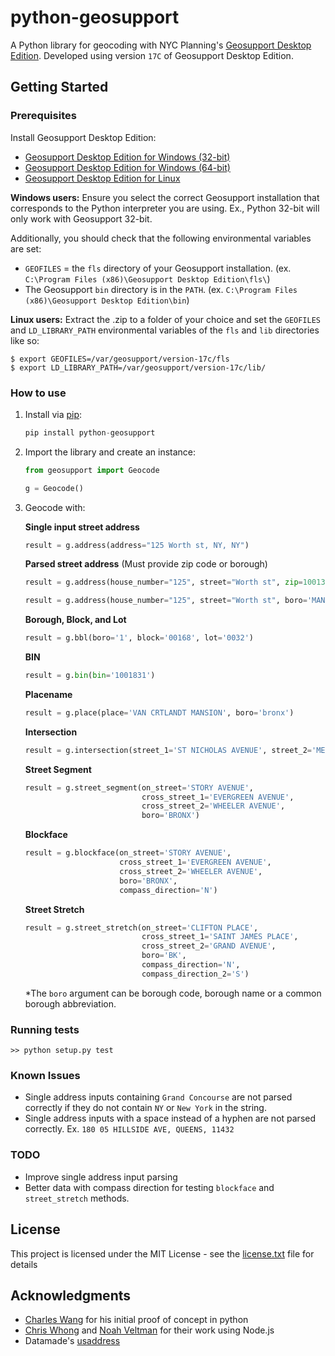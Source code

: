 # python-geosupport

A Python library for geocoding with NYC Planning's [Geosupport Desktop Edition](https://www1.nyc.gov/site/planning/data-maps/open-data/dwn-gde-home.page).
Developed using version `17C` of Geosupport Desktop Edition.


## Getting Started
### Prerequisites

Install Geosupport Desktop Edition:

   * [Geosupport Desktop Edition for Windows (32-bit)](http://www1.nyc.gov/assets/planning/download/zip/data-maps/open-data/gde_17c.zip)
   * [Geosupport Desktop Edition for Windows (64-bit)](http://www1.nyc.gov/assets/planning/download/zip/data-maps/open-data/gde64_17c.zip)
   * [Geosupport Desktop Edition for Linux](https://www1.nyc.gov/assets/planning/download/zip/data-maps/open-data/gdelx_17c.zip)

**Windows users:** Ensure you select the correct Geosupport installation that corresponds to the Python interpreter you are using. Ex., Python 32-bit will only work with Geosupport 32-bit.

Additionally, you should check that the following environmental variables are set:
* `GEOFILES` = the `fls` directory of your Geosupport installation. (ex. `C:\Program Files (x86)\Geosupport Desktop Edition\fls\`)
* The Geosupport `bin` directory is in the `PATH`. (ex. `C:\Program Files (x86)\Geosupport Desktop Edition\bin`)

**Linux users:** Extract the .zip to a folder of your choice and set the `GEOFILES` and `LD_LIBRARY_PATH` environmental variables of the `fls` and `lib` directories like so:

```shell
$ export GEOFILES=/var/geosupport/version-17c/fls
$ export LD_LIBRARY_PATH=/var/geosupport/version-17c/lib/
```

### How to use
1. Install via [pip](https://pip.readthedocs.io/en/latest/quickstart.html):
    ```python
    pip install python-geosupport
    ```

2. Import the library and create an instance:
    ```python
    from geosupport import Geocode

    g = Geocode()
    ```

3. Geocode with:

    **Single input street address**
    ```python
    result = g.address(address="125 Worth st, NY, NY")
    ```

    **Parsed street address** (Must provide zip code or borough)
    ```python
    result = g.address(house_number="125", street="Worth st", zip=10013)

    result = g.address(house_number="125", street="Worth st", boro='MANHATTAN')
     ```

    **Borough, Block, and Lot**
    ```python
    result = g.bbl(boro='1', block='00168', lot='0032')
    ```
    **BIN**
    ```python
    result = g.bin(bin='1001831')
    ```
    **Placename**
    ```python
    result = g.place(place='VAN CRTLANDT MANSION', boro='bronx')
    ```
    **Intersection**
    ```python
    result = g.intersection(street_1='ST NICHOLAS AVENUE', street_2='MENAHAN STREET', boro='QUEENS')
    ```
    **Street Segment**
    ```python
    result = g.street_segment(on_street='STORY AVENUE',
                              cross_street_1='EVERGREEN AVENUE',
                              cross_street_2='WHEELER AVENUE',
                              boro='BRONX')
    ```
    **Blockface**
    ```python
    result = g.blockface(on_street='STORY AVENUE',
                         cross_street_1='EVERGREEN AVENUE',
                         cross_street_2='WHEELER AVENUE',
                         boro='BRONX',
                         compass_direction='N')
    ```

    **Street Stretch**
    ```python
    result = g.street_stretch(on_street='CLIFTON PLACE',
                              cross_street_1='SAINT JAMES PLACE',
                              cross_street_2='GRAND AVENUE',
                              boro='BK',
                              compass_direction='N',
                              compass_direction_2='S')
    ```

    *The `boro` argument can be borough code, borough name or a common borough abbreviation.

### Running tests
```
>> python setup.py test
```

### Known Issues
* Single address inputs containing `Grand Concourse`  are not parsed correctly if they do not contain `NY` or `New York` in the string.
* Single address inputs with a space instead of a hyphen are not parsed correctly. Ex. `180 05 HILLSIDE AVE, QUEENS, 11432`

### TODO
* Improve single address input parsing
* Better data with compass direction for testing `blockface` and `street_stretch` methods.

## License

This project is licensed under the MIT License - see the [license.txt](license.txt) file for details

## Acknowledgments

* [Charles Wang](https://github.com/CharlesKWang/NYC-Geocoder) for his initial proof of concept in python
* [Chris Whong](https://gist.github.com/chriswhong/2e5f0f41fc5d366ec902613251445b30) and [Noah Veltman](https://github.com/veltman/node-geosupport) for their work using Node.js
* Datamade's [usaddress](https://github.com/datamade/usaddress)
